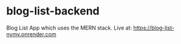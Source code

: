 # blog-list-backend

Blog List App which uses the MERN stack.
Live at: https://blog-list-nymy.onrender.com

